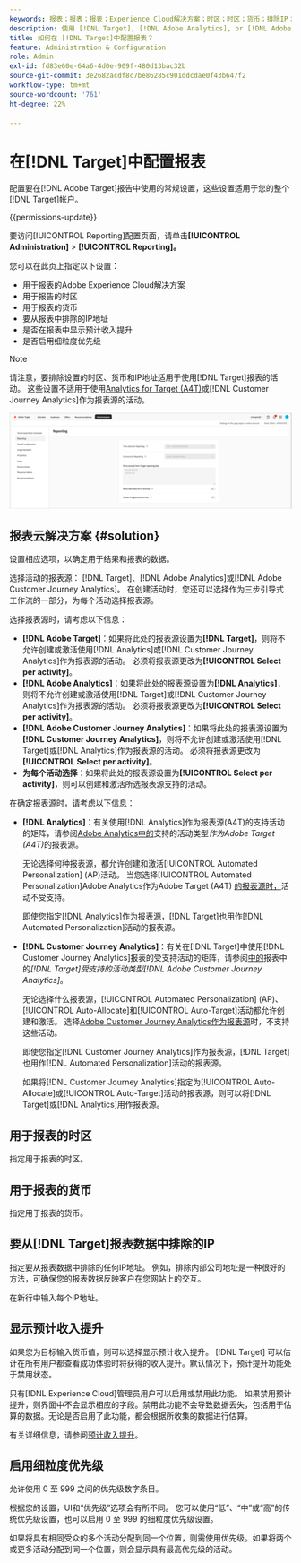 ```yaml
---
keywords: 报表；报表；报表；Experience Cloud解决方案；时区；时区；货币；排除IP；预计收入提升；收入；收入提升；细粒度优先级；细粒度
description: 使用 [!DNL Target], [!DNL Adobe Analytics], or [!DNL Adobe Customer Journey Analytics] 作为报表源，指定默认时区和货币格式，添加要从报表中排除的IP地址等。
title: 如何在 [!DNL Target]中配置报表？
feature: Administration & Configuration
role: Admin
exl-id: fd83e60e-64a6-4d0e-909f-480d13bac32b
source-git-commit: 3e2682acdf8c7be86285c901ddcdae0f43b647f2
workflow-type: tm+mt
source-wordcount: '761'
ht-degree: 22%

---
```


# 在[!DNL Target]中配置报表

配置要在[!DNL Adobe Target]报告中使用的常规设置，这些设置适用于您的整个[!DNL Target]帐户。

{{permissions-update}}

要访问[!UICONTROL Reporting]配置页面，请单击&#x200B;**[!UICONTROL Administration]** > **[!UICONTROL Reporting]。**

您可以在此页上指定以下设置：

* 用于报表的Adobe Experience Cloud解决方案
* 用于报告的时区
* 用于报表的货币
* 要从报表中排除的IP地址
* 是否在报表中显示预计收入提升
* 是否启用细粒度优先级

>[!NOTE]
>
>请注意，要排除设置的时区、货币和IP地址适用于使用[!DNL Target]报表的活动。 这些设置不适用于使用[Analytics for Target (A4T)](/help/main/c-integrating-target-with-mac/a4t/a4t.md)或[!DNL Customer Journey Analytics]作为报表源的活动。

![报告页面](/help/main/administrating-target/assets/reporting.png)

## 报表云解决方案 {#solution}

设置相应选项，以确定用于结果和报表的数据。

选择活动的报表源： [!DNL Target]、[!DNL Adobe Analytics]或[!DNL Adobe Customer Journey Analytics]。 在创建活动时，您还可以选择作为三步引导式工作流的一部分，为每个活动选择报表源。

选择报表源时，请考虑以下信息：

* **[!DNL Adobe Target]**：如果将此处的报表源设置为&#x200B;**[!DNL Target]**，则将不允许创建或激活使用[!DNL Analytics]或[!DNL Customer Journey Analytics]作为报表源的活动。 必须将报表源更改为&#x200B;**[!UICONTROL Select per activity]**。
* **[!DNL Adobe Analytics]**：如果将此处的报表源设置为&#x200B;**[!DNL Analytics]**，则将不允许创建或激活使用[!DNL Target]或[!DNL Customer Journey Analytics]作为报表源的活动。 必须将报表源更改为&#x200B;**[!UICONTROL Select per activity]**。
* **[!DNL Adobe Customer Journey Analytics]**：如果将此处的报表源设置为&#x200B;**[!DNL Customer Journey Analytics]**，则将不允许创建或激活使用[!DNL Target]或[!DNL Analytics]作为报表源的活动。 必须将报表源更改为&#x200B;**[!UICONTROL Select per activity]**。
* **为每个活动选择**：如果将此处的报表源设置为&#x200B;**[!UICONTROL Select per activity]**，则可以创建和激活所选报表源支持的活动。

在确定报表源时，请考虑以下信息：

* **[!DNL Analytics]**：有关使用[!DNL Analytics]作为报表源(A4T)的支持活动的矩阵，请参阅[Adobe Analytics中的](/help/main/c-integrating-target-with-mac/a4t/a4t.md#section_F487896214BF4803AF78C552EF1669AA)支持的活动类型&#x200B;*作为Adobe Target (A4T)*&#x200B;的报表源。

  无论选择何种报表源，都允许创建和激活[!UICONTROL Automated Personalization] (AP)活动。 当您选择[!UICONTROL Automated Personalization]Adobe Analytics作为Adobe Target (A4T) [的报表源时，](/help/main/c-integrating-target-with-mac/a4t/a4t.md)活动不受支持。

  即使您指定[!DNL Analytics]作为报表源，[!DNL Target]也用作[!DNL Automated Personalization]活动的报表源。

* **[!DNL Customer Journey Analytics]**：有关在[!DNL Target]中使用[!DNL Customer Journey Analytics]报表的受支持活动的矩阵，请参阅[中的](/help/main/c-integrating-target-with-mac/cja/target-reporting-in-cja.md#supported-activities)报表中的&#x200B;*[!DNL Target]受支持的活动类型[!DNL Adobe Customer Journey Analytics]*。

  无论选择什么报表源，[!UICONTROL Automated Personalization] (AP)、[!UICONTROL Auto-Allocate]和[!UICONTROL Auto-Target]活动都允许创建和激活。 选择[Adobe Customer Journey Analytics作为报表源](/help/main/c-integrating-target-with-mac/cja/target-reporting-in-cja.md)时，不支持这些活动。

  即使您指定[!DNL Customer Journey Analytics]作为报表源，[!DNL Target]也用作[!DNL Automated Personalization]活动的报表源。

  如果将[!DNL Customer Journey Analytics]指定为[!UICONTROL Auto-Allocate]或[!UICONTROL Auto-Target]活动的报表源，则可以将[!DNL Target]或[!DNL Analytics]用作报表源。

## 用于报表的时区

指定用于报表的时区。

## 用于报表的货币

指定用于报表的货币。

## 要从[!DNL Target]报表数据中排除的IP

指定要从报表数据中排除的任何IP地址。 例如，排除内部公司地址是一种很好的方法，可确保您的报表数据反映客户在您网站上的交互。

在新行中输入每个IP地址。

## 显示预计收入提升

如果您为目标输入货币值，则可以选择显示预计收入提升。 [!DNL Target] 可以估计在所有用户都查看成功体验时将获得的收入提升。默认情况下，预计提升功能处于禁用状态。

只有[!DNL Experience Cloud]管理员用户可以启用或禁用此功能。 如果禁用预计提升，则界面中不会显示相应的字段。禁用此功能不会导致数据丢失，包括用于估算的数据。无论是否启用了此功能，都会根据所收集的数据进行估算。

有关详细信息，请参阅[预计收入提升](/help/main/administrating-target/r-target-account-preferences/estimating-lift-in-revenue.md)。

## 启用细粒度优先级

允许使用 0 至 999 之间的优先级数字条目。

根据您的设置，UI和“优先级”选项会有所不同。 您可以使用“低”、“中”或“高”的传统优先级设置，也可以启用 0 至 999 的细粒度优先级设置。

如果将具有相同受众的多个活动分配到同一个位置，则需使用优先级。如果将两个或更多活动分配到同一个位置，则会显示具有最高优先级的活动。
